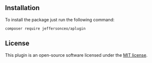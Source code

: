 
## Installation

To install the package just run the following command:

```
composer require jeffersonceo/aplugin
```

## License

This plugin is an open-source software licensed under the [MIT license](https://opensource.org/licenses/MIT). 
